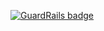 
[![GuardRails badge](https://badges.production.guardrails.io/shtakai/cd-django-userdashboard.svg)](https://www.guardrails.io)
